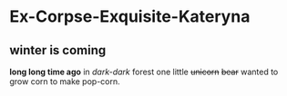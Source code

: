 # Ex-Corpse-Exquisite-Kateryna
## winter is coming
**long long time ago**
in _dark-dark_ forest
one little ~~unicorn~~ ~~bear~~ wanted to grow corn to make pop-corn.
